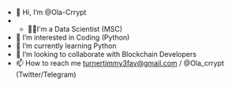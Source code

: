 - 👋 Hi, I’m @Ola-Crrypt
- - 🧑‍🎓I'm a Data Scientist (MSC)
- 👀 I’m interested in Coding (Python)
- 🌱 I’m currently learning Python
- 💞️ I’m looking to collaborate with Blockchain Developers
- 📫 How to reach me turnertimmy3fav@gmail.com / @Ola_crrypt (Twitter/Telegram)

<!---
Ola-Crrypt/Ola-Crrypt is a ✨ special ✨ repository because its `README.md` (this file) appears on your GitHub profile.
You can click the Preview link to take a look at your changes.
--->
